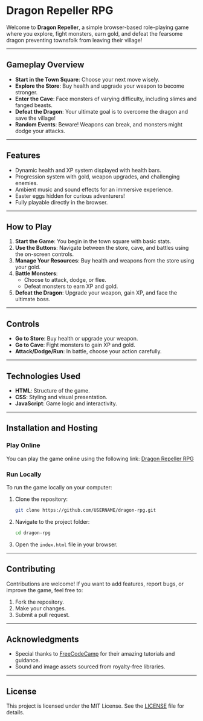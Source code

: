 # Dragon Repeller RPG 

Welcome to **Dragon Repeller**, a simple browser-based role-playing game where you explore, fight monsters, earn gold, and defeat the fearsome dragon preventing townsfolk from leaving their village!

---

## Gameplay Overview
- **Start in the Town Square**: Choose your next move wisely.
- **Explore the Store**: Buy health and upgrade your weapon to become stronger.
- **Enter the Cave**: Face monsters of varying difficulty, including slimes and fanged beasts.
- **Defeat the Dragon**: Your ultimate goal is to overcome the dragon and save the village!
- **Random Events**: Beware! Weapons can break, and monsters might dodge your attacks.

---

## Features
- Dynamic health and XP system displayed with health bars.
- Progression system with gold, weapon upgrades, and challenging enemies.
- Ambient music and sound effects for an immersive experience.
- Easter eggs hidden for curious adventurers!
- Fully playable directly in the browser.

---

## How to Play
1. **Start the Game**: You begin in the town square with basic stats.
2. **Use the Buttons**: Navigate between the store, cave, and battles using the on-screen controls.
3. **Manage Your Resources**: Buy health and weapons from the store using your gold.
4. **Battle Monsters**:
    - Choose to attack, dodge, or flee.
    - Defeat monsters to earn XP and gold.
5. **Defeat the Dragon**: Upgrade your weapon, gain XP, and face the ultimate boss.

---

## Controls
- **Go to Store**: Buy health or upgrade your weapon.
- **Go to Cave**: Fight monsters to gain XP and gold.
- **Attack/Dodge/Run**: In battle, choose your action carefully.

---

## Technologies Used
- **HTML**: Structure of the game.
- **CSS**: Styling and visual presentation.
- **JavaScript**: Game logic and interactivity.

---

## Installation and Hosting

### Play Online
You can play the game online using the following link:
[Dragon Repeller RPG](https://USERNAME.github.io/dragon-rpg/)

### Run Locally
To run the game locally on your computer:
1. Clone the repository:
   ```bash
   git clone https://github.com/USERNAME/dragon-rpg.git
   ```
2. Navigate to the project folder:
   ```bash
   cd dragon-rpg
   ```
3. Open the `index.html` file in your browser.

---

## Contributing
Contributions are welcome! If you want to add features, report bugs, or improve the game, feel free to:
1. Fork the repository.
2. Make your changes.
3. Submit a pull request.

---

## Acknowledgments
- Special thanks to [FreeCodeCamp](https://www.freecodecamp.org/) for their amazing tutorials and guidance.
- Sound and image assets sourced from royalty-free libraries.

---

## License
This project is licensed under the MIT License. See the [LICENSE](LICENSE) file for details.

